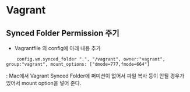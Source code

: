 # Vagrant 

## Synced Folder Permission 주기
 
 - Vagrantfile 의 config에 아래 내용 추가

```
	config.vm.synced_folder ".", "/vagrant", owner:"vagrant", group:"vagrant", mount_options: ["dmode=777,fmode=664"]
```
  : Mac에서 Vagrant Synced Folder에 퍼미션이 없어서 파일 복사 등이 안될 경우가 있어서 mount option을 넣어 준다.